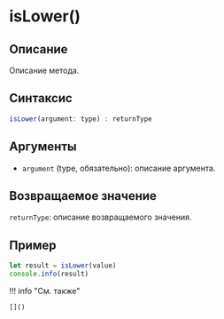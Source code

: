 # isLower()

## Описание
Описание метода.

## Синтаксис
```javascript
isLower(argument: type) : returnType
```

## Аргументы
- `argument` (type, обязательно): описание аргумента.

## Возвращаемое значение
`returnType`: описание возвращаемого значения.

## Пример
```javascript linenums="1"
let result = isLower(value)
console.info(result)
```

!!! info "См. также"

    []()

